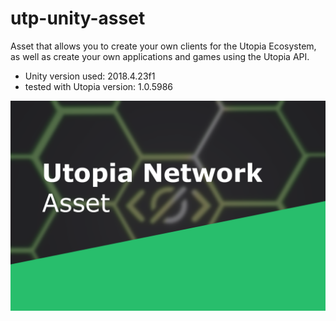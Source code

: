 # utp-unity-asset

Asset that allows you to create your own clients for the Utopia Ecosystem, as well as create your own applications and games using the Utopia API.

* Unity version used: 2018.4.23f1
* tested with Utopia version: 1.0.5986

![asset logo](https://github.com/Sagleft/utp-unity-asset/raw/master/images/key_big.png)
